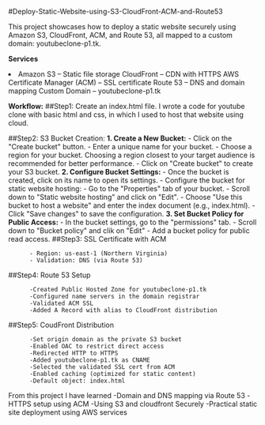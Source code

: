 #Deploy-Static-Website-using-S3-CloudFront-ACM-and-Route53

This project showcases how to deploy a static website securely using Amazon S3, CloudFront, ACM, and Route 53, all mapped to a custom domain: youtubeclone-p1.tk.

**Services**
<li>Amazon S3 – Static file storage
CloudFront – CDN with HTTPS
AWS Certificate Manager (ACM) – SSL certificate
Route 53 – DNS and domain mapping
Custom Domain – youtubeclone-p1.tk</li>

**Workflow:**
##Step1: Create an index.html file. I wrote a code for youtube clone with basic html and css, in which I used to host that website using cloud.

##Step2: S3 Bucket Creation:
    **1. Create a New Bucket:**
        - Click on the "Create bucket" button.
        - Enter a unique name for your bucket.
        - Choose a region for your bucket. Choosing a region closest to your target audience is             recommended   for better performance.
        - Click on "Create bucket" to create your S3 bucket.
    **2. Configure Bucket Settings:**
        - Once the bucket is created, click on its name to open its settings.
        - Configure the bucket for static website hosting:
        - Go to the "Properties" tab of your bucket.
        - Scroll down to "Static website hosting" and click on "Edit".
        - Choose "Use this bucket to host a website" and enter the index document (e.g., 
          index.html).
        - Click "Save changes" to save the configuration.
    **3.  Set Bucket Policy for Public Access:**
         - In the bucket settings, go to the "permissions" tab.
         - Scroll down to "Bucket policy" and clik on "Edit"
         - Add a bucket policy for public read access.
 ##Step3: SSL Certificate with ACM

          - Region: us-east-1 (Northern Virginia)
          - Validation: DNS (via Route 53)

 ##Step4: Route 53 Setup

          -Created Public Hosted Zone for youtubeclone-p1.tk
          -Configured name servers in the domain registrar
          -Validated ACM SSL
          -Added A Record with alias to CloudFront distribution

 ##Step5:  CoudFront Distribution

          -Set origin domain as the private S3 bucket
          -Enabled OAC to restrict direct access
          -Redirected HTTP to HTTPS
          -Added youtubeclone-p1.tk as CNAME
          -Selected the validated SSL cert from ACM
          -Enabled caching (optimized for static content)
          -Default object: index.html

From this project I have learned
-Domain and DNS mapping via Route 53
-HTTPS setup using ACM
-Using S3 and cloudfront Securely
-Practical static site deployment using AWS services

  

